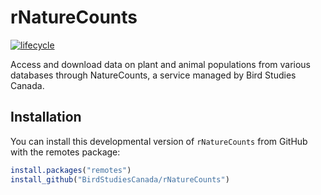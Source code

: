 
<!-- README.md is generated from README.Rmd. Please edit that file -->

# rNatureCounts

[![lifecycle](https://img.shields.io/badge/lifecycle-experimental-orange.svg)](https://www.tidyverse.org/lifecycle/#experimental)

Access and download data on plant and animal populations from various
databases through NatureCounts, a service managed by Bird Studies
Canada.

## Installation

You can install this developmental version of `rNatureCounts` from
GitHub with the remotes package:

``` r
install.packages("remotes")
install_github("BirdStudiesCanada/rNatureCounts")
```
